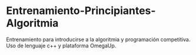 # Entrenamiento-Principiantes-Algoritmia
Entrenamiento para introducirse a la algoritmia y programación competitiva. Uso de lenguaje c++ y plataforma OmegaUp.
